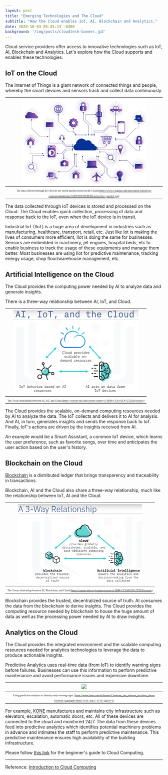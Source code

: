 ```yaml
---
layout: post
title: "Emerging Technologies and The Cloud"
subtitle: "How the Cloud enables IoT, AI, Blockchain and Analytics."
date: 2020-10-03 05:45:13 -0400
background: '/img/posts/cloudtech-banner.jp2'
---
```


Cloud service providers offer access to innovative technologies such as IoT, AI, Blockchain and Analytics. Let's explore how the Cloud supports and enables these technologies. 


## IoT on the Cloud
The Internet of Things is a giant network of connected things and people, whereby the smart devices and sensors track and collect data continuously. 

|![](/img/posts/cloud-iot.jpg)| 
|:--:| 
| <span style="font-family:Papyrus; font-size:.6em;">The data collected through IoT devices are stored and processed on the Cloud.(https://www.e-zigurat.com/innovation-school/wp-content/uploads/sites/5/2019/03/20190326-iot-in-five-years2-1.jpg)</span>|

The data collected through IoT devices is stored and processed on the Cloud. The Cloud enables quick collection, processing of data and response back to the IoT, even when the IoT device is in transit. 

Industrial IoT (IIoT) is a huge area of development in industries such as manufacturing, healthcare, transport, retail, etc. Just like Iot is making the lives of consumers more efficient, IIot is doing the same for businesses. Sensors are embedded in machinery, jet engines, hospital beds, etc to enable business to track the usage of these equipments and manage them better. Most businesses are using IIot for predictive maintenance, tracking energy usage, shop floor/warehouse management, etc.

## Artificial Intelligence on the Cloud
The Cloud provides the computing power needed by AI to analyze data and generate insights. 

There is a three-way relationship between AI, IoT, and Cloud.

|![](/img/posts/cloud-ai.png)| 
|:--:| 
| <span style="font-family:Papyrus; font-size:.6em;">The 3-way relationship between AI, IoT, and Cloud.(https://courses.edx.org/courses/course-v1:IBM+CC0101EN+2T2020/course/)</span>|

The Cloud provides the scalable, on-demand computing resources needed by AI to analyze the data. The IoT collects and delivers it to AI for analysis. And AI, in turn, generates insights and sends the response back to IoT. Finally, IoT's actions are driven by the insights received from AI.

An example would be a Smart Assistant, a common IoT device, which learns the user preference, such as favorite songs, over time and anticipates the user action based on the user's history.


## Blockchain on the Cloud 
[Blockchain](https://sheia.github.io/2016/08/18/blockchain1.html) is a distributed ledger that brings transparency and traceability in transactions. 

Blockchain, AI and the Cloud also share a three-way relationship, much like the relationship between IoT, AI and the Cloud.

|![](/img/posts/cloud-blockchain.png)| 
|:--:| 
| <span style="font-family:Papyrus; font-size:.6em;">The 3-way relationship between AI, Blockchain, and Cloud.(https://courses.edx.org/courses/course-v1:IBM+CC0101EN+2T2020/course/)</span>|

Blockchain provides the trusted, decentralized source of truth. AI consumes the data from the blockchain to derive insights. The Cloud provides the computing resource needed by blockchain to house the huge amount of data as well as the processing power needed by AI to draw insights. 

## Analytics on the Cloud
The Cloud provides the integrated environment and the scalable computing resources needed for analytics technologies to leverage the data to produce actionable insights. 

Predictive Analytics uses real-time data (from IoT) to identify warning signs before failures. Businesses can use this information to perform predictive maintenance and avoid performance issues and expensive downtime.  

|![](/img/posts/cloud-analytics.jp2)| 
|:--:| 
| <span style="font-family:Papyrus; font-size:.6em;">Using predictive analytics to identify early warning signs. (https://www.kone.com/en/Images/Corporate_site_elevator_escalator_doors-Selected_highlights-688x376-04_tcm17-87597.jpg?v=1)</span>|

For example, [KONE](https://www.kone.com/en/company/) manufactures and maintains city infrastructure such as elevators, escalation, automatic doors, etc. All of these devices are connected to the cloud and monitored 24/7. The data from these devices feed into predictive analytics which identifies potential machinery problems in advance and intimates the staff to perform predictive maintenance. This predictive maintenance ensures high availability of the building infrastructure.

Please follow [this link](https://sheia.github.io/2020/09/30/cloudcomputing.html) for the beginner's guide to Cloud Computing.

----

Reference: [Introduction to Cloud Computing](https://courses.edx.org/courses/course-v1:IBM+CC0101EN+2T2020/course/)